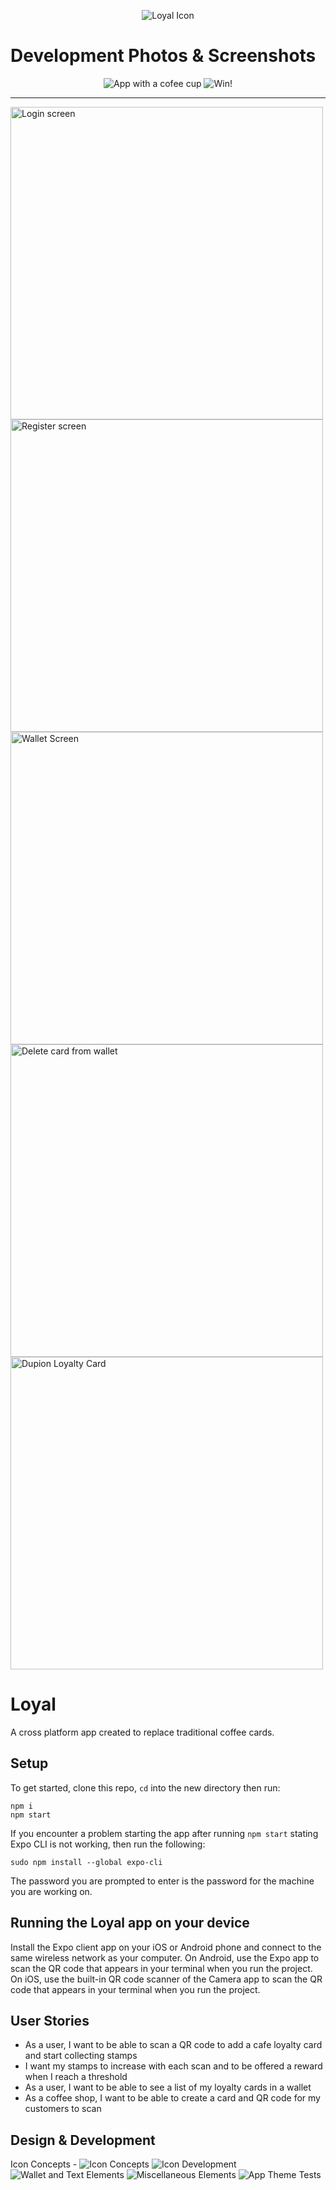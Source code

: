<p align="center">
  <img src="https://github.com/kahikatea-2021/coffee-shop-loyalty-app/blob/testing/assets/ReadeMeAssets/titleImage.png" alt="Loyal Icon"/>
</p>

# Development Photos & Screenshots
<div align="center">
    <img src="https://github.com/kahikatea-2021/coffee-shop-loyalty-app/blob/testing/assets/ReadeMeAssets/protodemo.jpeg" alt="App with a cofee cup"/>
    <img src="https://github.com/kahikatea-2021/coffee-shop-loyalty-app/blob/testing/assets/ReadeMeAssets/windemo.jpeg" alt="Win!"/>
</div>
<hr>
<div display="flex">
  <img height="500" src="https://github.com/kahikatea-2021/coffee-shop-loyalty-app/blob/testing/assets/ReadeMeAssets/login.jpeg" alt="Login screen"/>
  <img height="500" src="https://github.com/kahikatea-2021/coffee-shop-loyalty-app/blob/testing/assets/ReadeMeAssets/register.jpeg" alt="Register screen"/>
   <img height="500" src="https://github.com/kahikatea-2021/coffee-shop-loyalty-app/blob/testing/assets/ReadeMeAssets/wallet.png" alt="Wallet Screen"/>
  <img height="500" src="https://github.com/kahikatea-2021/coffee-shop-loyalty-app/blob/testing/assets/ReadeMeAssets/deleteinteraction.png" alt="Delete card from wallet"/>
  <img height="500" src="https://github.com/kahikatea-2021/coffee-shop-loyalty-app/blob/testing/assets/ReadeMeAssets/card.jpeg" alt="Dupion Loyalty Card"/>
</div>


# Loyal 
A cross platform app created to replace traditional coffee cards. 

## Setup
To get started, clone this repo, `cd` into the new directory then run:

```
npm i
npm start
```

If you encounter a problem starting the app after running ```npm start``` stating Expo CLI is not working, then run the following:

```
sudo npm install --global expo-cli
```
The password you are prompted to enter is the password for the machine you are working on.

## Running the Loyal app on your device
Install the Expo client app on your iOS or Android phone and connect to the same wireless network as your computer. 
On Android, use the Expo app to scan the QR code that appears in your terminal when you run the project. 
On iOS, use the built-in QR code scanner of the Camera app to scan the QR code that appears in your terminal when you run the project.

## User Stories
* As a user, I want to be able to scan a QR code to add a cafe loyalty card and start collecting stamps
* I want my stamps to increase with each scan and to be offered a reward when I reach a threshold
* As a user, I want to be able to see a list of my loyalty cards in a wallet
* As a coffee shop, I want to be able to create a card and QR code for my customers to scan


## Design & Development

Icon Concepts -
![Icon Concepts](https://github.com/kahikatea-2021/coffee-shop-loyalty-app/blob/testing/assets/ReadeMeAssets/iconConcepts.png)
![Icon Development](https://github.com/kahikatea-2021/coffee-shop-loyalty-app/blob/testing/assets/ReadeMeAssets/iconDevelopment.png)
![Wallet and Text Elements](https://github.com/kahikatea-2021/coffee-shop-loyalty-app/blob/testing/assets/ReadeMeAssets/walletAndTextElements.png)
![Miscellaneous Elements](https://github.com/kahikatea-2021/coffee-shop-loyalty-app/blob/testing/assets/ReadeMeAssets/elements.png)
![App Theme Tests](https://github.com/kahikatea-2021/coffee-shop-loyalty-app/blob/testing/assets/ReadeMeAssets/themeTests.png)





